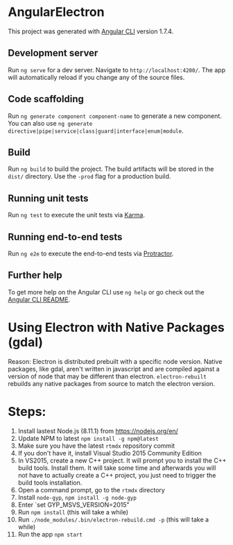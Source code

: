 # AngularElectron

This project was generated with [Angular CLI](https://github.com/angular/angular-cli) version 1.7.4.

## Development server

Run `ng serve` for a dev server. Navigate to `http://localhost:4200/`. The app will automatically reload if you change any of the source files.

## Code scaffolding

Run `ng generate component component-name` to generate a new component. You can also use `ng generate directive|pipe|service|class|guard|interface|enum|module`.

## Build

Run `ng build` to build the project. The build artifacts will be stored in the `dist/` directory. Use the `-prod` flag for a production build.

## Running unit tests

Run `ng test` to execute the unit tests via [Karma](https://karma-runner.github.io).

## Running end-to-end tests

Run `ng e2e` to execute the end-to-end tests via [Protractor](http://www.protractortest.org/).

## Further help

To get more help on the Angular CLI use `ng help` or go check out the [Angular CLI README](https://github.com/angular/angular-cli/blob/master/README.md).


Using Electron with Native Packages (gdal)
====

Reason: Electron is distributed prebuilt with a specific node version. Native packages, like gdal, aren't written in javascript and are compiled against a version of node that may be different than electron. `electron-rebuilt` rebuilds any native packages from source to match the electron version.

Steps:
======
1. Install lastest Node.js (8.11.1) from https://nodejs.org/en/
2. Update NPM to latest `npm install -g npm@latest`
3. Make sure you have the latest `rtmdx` repository commit
4. If you don't have it, install Visual Studio 2015 Community Edition
5. In VS2015, create a new C++ project. It will prompt you to install the C++ build tools. Install them. It will take some time and afterwards you will not have to actually create a C++ project, you just need to trigger the build tools installation.
6. Open a command prompt, go to the `rtmdx` directory
7. Install `node-gyp`, `npm install -g node-gyp`
8. Enter `set GYP_MSVS_VERSION=2015"
9. Run `npm install` (this will take a while)
10. Run `./node_modules/.bin/electron-rebuild.cmd -p` (this will take a while)
11. Run the app `npm start`
